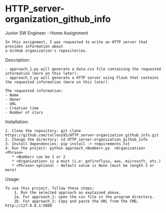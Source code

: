 # HTTP_server-organization_github_info
Junior SW Engineer - Home Assignment

	In this assignment, I was requested to write an HTTP server that provides information about
	a GitHub organization's repositories.


Description:
	
	- approach_1.py will generate a data.csv file containing the requested information (more on this later).
	- approach_2.py will generate a HTTP server using Flask that contains the requested information (more on this later).

	The requested information:
	- Name
	- Owner
	- URL
	- Creation time
	- Number of stars

Installation:
	
	1. Clone the repository: git clone https://github.com/tallevy95/HTTP_server-organization_github_info.git
	2. Change the directory: cd HTTP_server-organization_github_info
	3. Install dependencies: pip install -r requirements.txt
	4. Run the project: python approach_<Number>.py  <Organization> <Phrase>
	   * <Number> can be 1 or 2
	   * <Organization> is a must (i.e: gofireflyio, aws, microsoft, etc.)
	   * <Phrase> optional - default value is None (must be length 3 or more)

Usage:
	
	To use this project, follow these steps:
		1. Run the selected approach as explained above.
		2a. For approach_1: open the csv file in the program directory.
		2b. For approach_2: Copy and paste the URL from the CMD, http://127.0.0.1:5000
